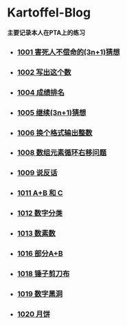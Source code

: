 # Kartoffel-Blog
**主要记录本人在PTA上的练习**

 * ### [1001 害死人不偿命的(3n+1)猜想 ](https://github.com/Kartoffel-chen/Blog-PTA/blob/master/Blog/2019-12-20%20PTA1001.md)
 * ### [1002 写出这个数 ](https://github.com/Kartoffel-chen/Blog-PTA/blob/master/Blog/2019-12-20%20PTA1002.md)
 * ### [1004 成绩排名](https://github.com/Kartoffel-chen/Blog-PTA/blob/master/Blog/2019-12-20%20PTA1004.md)
 * ### [1005 继续(3n+1)猜想](https://github.com/Kartoffel-chen/Blog-PTA/blob/master/Blog/2019-12-20%20PTA1005.md)
 * ### [1006 换个格式输出整数](https://github.com/Kartoffel-chen/Blog-PTA/blob/master/Blog/2019-12-20%20PTA1006.md)
 * ### [1008 数组元素循环右移问题](https://github.com/Kartoffel-chen/Blog-PTA/blob/master/Blog/2019-12-20%20PTA1008.md)
 * ### [1009 说反话](https://github.com/Kartoffel-chen/Blog-PTA/blob/master/Blog/2019-12-20%20PTA1009.md)
 * ### [1011 A+B 和 C](https://github.com/Kartoffel-chen/Blog-PTA/blob/master/Blog/2019-12-20%20PTA1011.md)
 * ### [1012 数字分类](https://github.com/Kartoffel-chen/Blog-PTA/blob/master/Blog/2019-12-20%20PTA1012.md)
 * ### [1013 数素数 ](https://github.com/Kartoffel-chen/Blog-PTA/blob/master/Blog/2019-12-20%20PTA1013.md)
 * ### [1016 部分A+B](https://github.com/Kartoffel-chen/Blog-PTA/blob/master/Blog/2019-12-20%20PTA1016.md)
 * ### [1018 锤子剪刀布](https://github.com/Kartoffel-chen/Blog-PTA/blob/master/Blog/2019-12-21%20PTA1018.md)
 * ### [1019 数字黑洞](https://github.com/Kartoffel-chen/Blog-PTA/blob/master/Blog/2019-12-22%20PTA1019.md)
 * ### [1020 月饼](https://github.com/Kartoffel-chen/Blog-PTA/blob/master/Blog/2019-12-22%20PTA1020.md)
